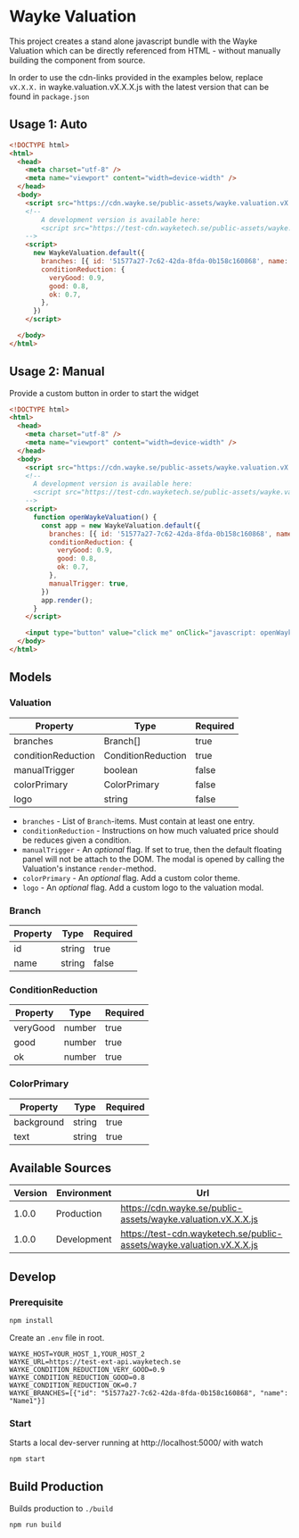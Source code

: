 # Wayke Valuation

This project creates a stand alone javascript bundle with the Wayke Valuation which can be directly referenced from HTML - without manually building the component from source.

In order to use the cdn-links provided in the examples below, replace `vX.X.X.` in wayke.valuation.vX.X.X.js with the latest version that can be found in `package.json`

## Usage 1: Auto

```html
<!DOCTYPE html>
<html>
  <head>
    <meta charset="utf-8" />
    <meta name="viewport" content="width=device-width" />
  </head>
  <body>
    <script src="https://cdn.wayke.se/public-assets/wayke.valuation.vX.X.X.js"></script>
    <!--
        A development version is available here:
        <script src="https://test-cdn.wayketech.se/public-assets/wayke.valuation.vX.X.X.js"></script>
    -->
    <script>
      new WaykeValuation.default({
        branches: [{ id: '51577a27-7c62-42da-8fda-0b158c160868', name: 'Branch 1'}],
        conditionReduction: {
          veryGood: 0.9,
          good: 0.8,
          ok: 0.7,
        },
      })
    </script>

  </body>
</html>
```

## Usage 2: Manual

Provide a custom button in order to start the widget

```html
<!DOCTYPE html>
<html>
  <head>
    <meta charset="utf-8" />
    <meta name="viewport" content="width=device-width" />
  </head>
  <body>
    <script src="https://cdn.wayke.se/public-assets/wayke.valuation.vX.X.X.js"></script>
    <!--
      A development version is available here:
      <script src="https://test-cdn.wayketech.se/public-assets/wayke.valuation.vX.X.X.js"></script>
    -->
    <script>
      function openWaykeValuation() {
        const app = new WaykeValuation.default({
          branches: [{ id: '51577a27-7c62-42da-8fda-0b158c160868', name: 'Branch 1'}],
          conditionReduction: {
            veryGood: 0.9,
            good: 0.8,
            ok: 0.7,
          },
          manualTrigger: true,
        })
        app.render();
      }
    </script>

    <input type="button" value="click me" onClick="javascript: openWaykeValuation();" />
  </body>
</html>
```

## Models
### Valuation

| Property           | Type               | Required |
|--------------------|--------------------|----------|
| branches           | Branch[]           | true     |
| conditionReduction | ConditionReduction | true     |
| manualTrigger      | boolean            | false    |
| colorPrimary       | ColorPrimary       | false    |
| logo               | string             | false    |

* `branches` - List of `Branch`-items. Must contain at least one entry.
* `conditionReduction` - Instructions on how much valuated price should be reduces given a condition.
* `manualTrigger` - An *optional* flag. If set to true, then the default floating panel will not be attach to the DOM.
The modal is opened by calling the Valuation's instance `render`-method.
* `colorPrimary` - An *optional* flag. Add a custom color theme.
* `logo` - An *optional* flag. Add a custom logo to the valuation modal.

### Branch
| Property | Type   | Required |
|----------|--------|----------|
| id       | string | true     |
| name     | string | false    |

### ConditionReduction
| Property | Type   | Required |
|----------|--------|----------|
| veryGood | number | true     |
| good     | number | true     |
| ok       | number | true     |

### ColorPrimary
| Property   | Type   | Required |
|------------|--------|----------|
| background | string | true     |
| text       | string | true     |

## Available Sources
| Version | Environment | Url                                                                   |
|---------|-------------|-----------------------------------------------------------------------|
| 1.0.0   | Production  | https://cdn.wayke.se/public-assets/wayke.valuation.vX.X.X.js          |
| 1.0.0   | Development | https://test-cdn.wayketech.se/public-assets/wayke.valuation.vX.X.X.js |

## Develop

### Prerequisite
```bash
npm install
```

Create an `.env` file in root.
```
WAYKE_HOST=YOUR_HOST_1,YOUR_HOST_2
WAYKE_URL=https://test-ext-api.wayketech.se
WAYKE_CONDITION_REDUCTION_VERY_GOOD=0.9
WAYKE_CONDITION_REDUCTION_GOOD=0.8
WAYKE_CONDITION_REDUCTION_OK=0.7
WAYKE_BRANCHES=[{"id": "51577a27-7c62-42da-8fda-0b158c160868", "name": "Name1"}]
```

### Start

Starts a local dev-server running at http://localhost:5000/ with watch

```bash
npm start
```

## Build Production

Builds production to `./build`

```bash
npm run build
```
